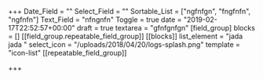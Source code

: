 +++
Date_Field = ""
Select_Field = ""
Sortable_List = ["ngfnfgn", "fngfnfn", "ngfnfn"]
Text_Field = "nfngnfn"
Toggle = true
date = "2019-02-17T22:52:57+00:00"
draft = true
textarea = "gfnfgnfgn"
[field_group]
blocks = []
[[field_group.repeatable_field_group]]
[[blocks]]
list_element = "jada jada "
select_icon = "/uploads/2018/04/20/logs-splash.png"
template = "icon-list"
[[repeatable_field_group]]

+++
